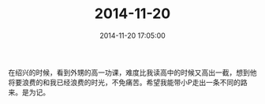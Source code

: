 ﻿---
title: "2014-11-20"
date: 2014-11-20 17:05:00
tags: 文字
categories: 爸爸
---
在绍兴的时候，看到外甥的高一功课，难度比我读高中的时候又高出一截，想到他将要浪费的和我已经浪费的时光，不免痛苦。希望我能带小P走出一条不同的路来。是为记。